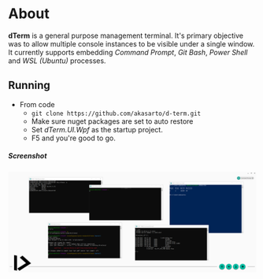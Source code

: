 # About
**dTerm** is a general purpose management terminal. It's primary objective was to allow multiple console instances to be visible under a single window. It currently supports embedding *Command Prompt*, *Git Bash*, *Power Shell* and *WSL (Ubuntu)* processes.

## Running

- From code 
  - `git clone https://github.com/akasarto/d-term.git`
  - Make sure nuget packages are set to auto restore
  - Set _dTerm.UI.Wpf_ as the startup project.
  - F5 and you're good to go.


##### Screenshot
![Overview](/media/ss_overview.png?raw=true "Overview")